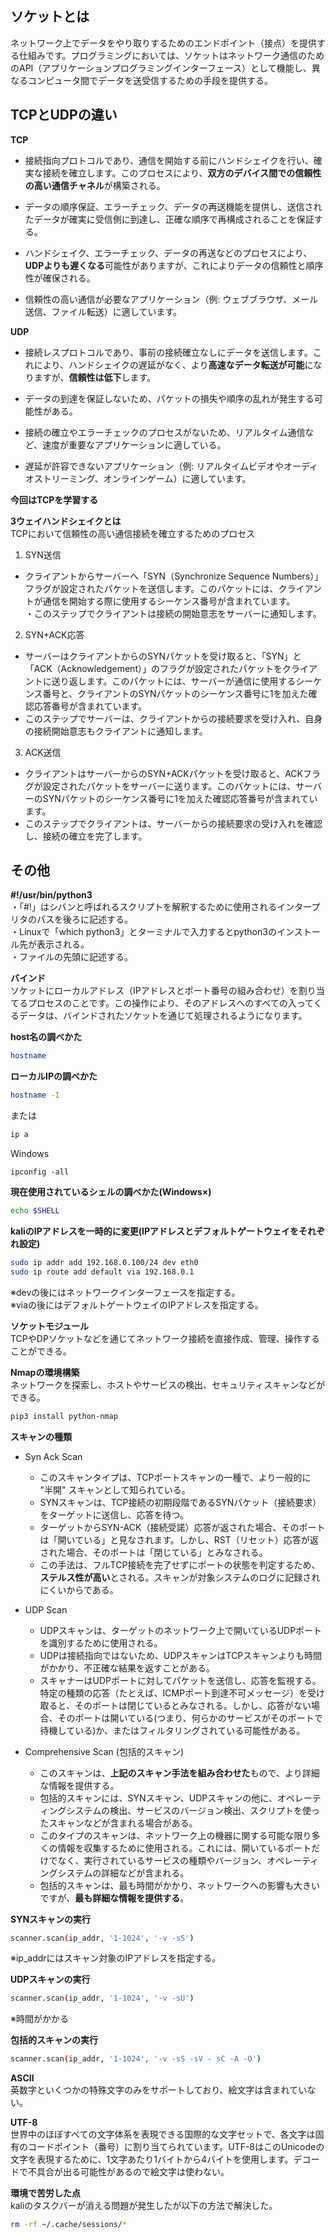 ## ソケットとは
ネットワーク上でデータをやり取りするためのエンドポイント（接点）を提供する仕組みです。プログラミングにおいては、ソケットはネットワーク通信のためのAPI（アプリケーションプログラミングインターフェース）として機能し、異なるコンピュータ間でデータを送受信するための手段を提供する。

## TCPとUDPの違い
**TCP**  
+ 接続指向プロトコルであり、通信を開始する前にハンドシェイクを行い、確実な接続を確立します。このプロセスにより、**双方のデバイス間での信頼性の高い通信チャネル**が構築される。  

+ データの順序保証、エラーチェック、データの再送機能を提供し、送信されたデータが確実に受信側に到達し、正確な順序で再構成されることを保証する。  

+ ハンドシェイク、エラーチェック、データの再送などのプロセスにより、**UDPよりも遅くなる**可能性がありますが、これによりデータの信頼性と順序性が確保される。  

+ 信頼性の高い通信が必要なアプリケーション（例: ウェブブラウザ、メール送信、ファイル転送）に適しています。  

**UDP**  
+ 接続レスプロトコルであり、事前の接続確立なしにデータを送信します。これにより、ハンドシェイクの遅延がなく、より**高速なデータ転送が可能**になりますが、**信頼性は低下**します。  

+ データの到達を保証しないため、パケットの損失や順序の乱れが発生する可能性がある。  

+ 接続の確立やエラーチェックのプロセスがないため、リアルタイム通信など、速度が重要なアプリケーションに適している。

+ 遅延が許容できないアプリケーション（例: リアルタイムビデオやオーディオストリーミング、オンラインゲーム）に適しています。  

**今回はTCPを学習する**

**3ウェイハンドシェイクとは**  
TCPにおいて信頼性の高い通信接続を確立するためのプロセス  
1. SYN送信  
+ クライアントからサーバーへ「SYN（Synchronize Sequence Numbers）」フラグが設定されたパケットを送信します。このパケットには、クライアントが通信を開始する際に使用するシーケンス番号が含まれています。  
・このステップでクライアントは接続の開始意志をサーバーに通知します。 
2. SYN+ACK応答  
+ サーバーはクライアントからのSYNパケットを受け取ると、「SYN」と「ACK（Acknowledgement）」のフラグが設定されたパケットをクライアントに送り返します。このパケットには、サーバーが通信に使用するシーケンス番号と、クライアントのSYNパケットのシーケンス番号に1を加えた確認応答番号が含まれています。  
+ このステップでサーバーは、クライアントからの接続要求を受け入れ、自身の接続開始意志もクライアントに通知します。
3. ACK送信  
+ クライアントはサーバーからのSYN+ACKパケットを受け取ると、ACKフラグが設定されたパケットをサーバーに送ります。このパケットには、サーバーのSYNパケットのシーケンス番号に1を加えた確認応答番号が含まれています。  
+ このステップでクライアントは、サーバーからの接続要求の受け入れを確認し、接続の確立を完了します。

## その他
**#!/usr/bin/python3**  
・「#!」はシバンと呼ばれるスクリプトを解釈するために使用されるインタープリタのパスを後ろに記述する。  
・Linuxで「which python3」とターミナルで入力するとpython3のインストール先が表示される。  
・ファイルの先頭に記述する。

**バインド**  
ソケットにローカルアドレス（IPアドレスとポート番号の組み合わせ）を割り当てるプロセスのことです。この操作により、そのアドレスへのすべての入ってくるデータは、バインドされたソケットを通じて処理されるようになります。  

**host名の調べかた**  
```zsh
hostname
```

**ローカルIPの調べかた**  
```zsh
hostname -I
```

または
```zsh
ip a
```

Windows  
```
ipconfig -all
```

**現在使用されているシェルの調べかた(Windows×)**
```zsh
echo $SHELL
```

**kaliのIPアドレスを一時的に変更(IPアドレスとデフォルトゲートウェイをそれぞれ設定)**  
```zsh
sudo ip addr add 192.168.0.100/24 dev eth0
sudo ip route add default via 192.168.0.1
```
※devの後にはネットワークインターフェースを指定する。  
※viaの後にはデフォルトゲートウェイのIPアドレスを指定する。  

**ソケットモジュール**  
TCPやDPソケットなどを通じてネットワーク接続を直接作成、管理、操作することができる。

**Nmapの環境構築**  
ネットワークを探索し、ホストやサービスの検出、セキュリティスキャンなどができる。
```zsh
pip3 install python-nmap
```

**スキャンの種類**  
+ Syn Ack Scan  
  + このスキャンタイプは、TCPポートスキャンの一種で、より一般的に "半開" スキャンとして知られている。
  + SYNスキャンは、TCP接続の初期段階であるSYNパケット（接続要求）をターゲットに送信し、応答を待つ。
  + ターゲットからSYN-ACK（接続受諾）応答が返された場合、そのポートは「開いている」と見なされます。しかし、RST（リセット）応答が返された場合、そのポートは「閉じている」とみなされる。
  + この手法は、フルTCP接続を完了せずにポートの状態を判定するため、**ステルス性が高い**とされる。スキャンが対象システムのログに記録されにくいからである。

+ UDP Scan
  + UDPスキャンは、ターゲットのネットワーク上で開いているUDPポートを識別するために使用される。
  + UDPは接続指向ではないため、UDPスキャンはTCPスキャンよりも時間がかかり、不正確な結果を返すことがある。
  + スキャナーはUDPポートに対してパケットを送信し、応答を監視する。特定の種類の応答（たとえば、ICMPポート到達不可メッセージ）を受け取ると、そのポートは閉じているとみなされる。しかし、応答がない場合、そのポートは開いている(つまり、何らかのサービスがそのポートで待機している)か、またはフィルタリングされている可能性がある。

+ Comprehensive Scan (包括的スキャン)
  + このスキャンは、**上記のスキャン手法を組み合わせた**もので、より詳細な情報を提供する。
  + 包括的スキャンには、SYNスキャン、UDPスキャンの他に、オペレーティングシステムの検出、サービスのバージョン検出、スクリプトを使ったスキャンなどが含まれる場合がある。
  + このタイプのスキャンは、ネットワーク上の機器に関する可能な限り多くの情報を収集するために使用される。これには、開いているポートだけでなく、実行されているサービスの種類やバージョン、オペレーティングシステムの詳細などが含まれる。
  + 包括的スキャンは、最も時間がかかり、ネットワークへの影響も大きいですが、**最も詳細な情報を提供する**。

**SYNスキャンの実行**  
```zsh
scanner.scan(ip_addr, '1-1024', '-v -sS')
```
※ip_addrにはスキャン対象のIPアドレスを指定する。  

**UDPスキャンの実行**  
```zsh
scanner.scan(ip_addr, '1-1024', '-v -sU')
```
※時間がかかる  

**包括的スキャンの実行**  
```zsh
scanner.scan(ip_addr, '1-1024', '-v -sS -sV - sC -A -O')
```
**ASCII**  
英数字といくつかの特殊文字のみをサポートしており、絵文字は含まれていない。  

**UTF-8**  
世界中のほぼすべての文字体系を表現できる国際的な文字セットで、各文字は固有のコードポイント（番号）に割り当てられています。UTF-8はこのUnicodeの文字を表現するために、1文字あたり1バイトから4バイトを使用します。デコードで不具合が出る可能性があるので絵文字は使わない。

**環境で苦労した点**  
kaliのタスクバーが消える問題が発生したが以下の方法で解決した。
```zsh
rm -rf ~/.cache/sessions/*
```
